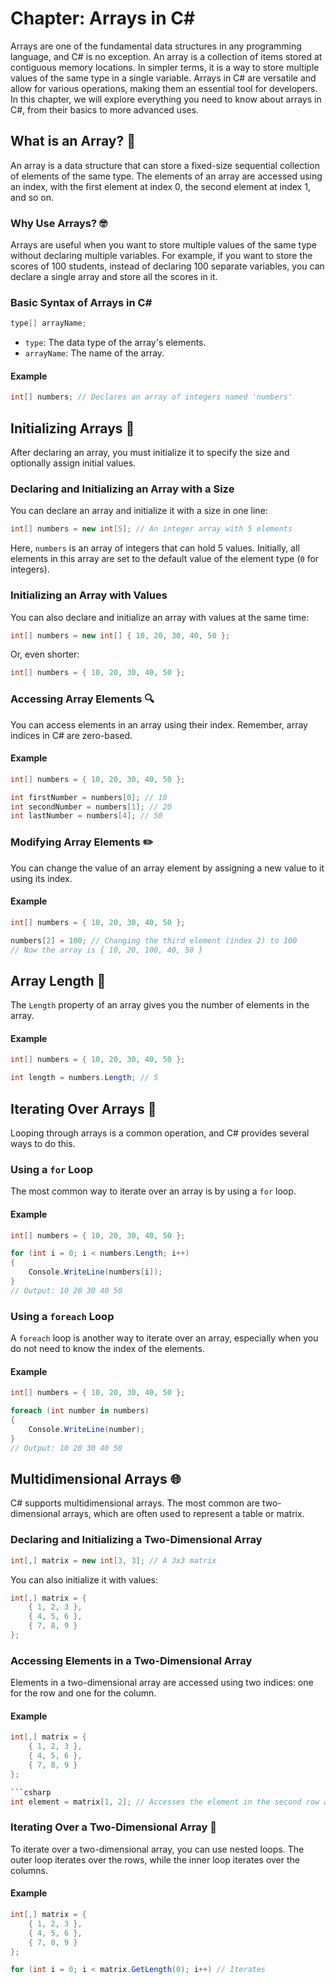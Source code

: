 # Chapter: Arrays in C#

Arrays are one of the fundamental data structures in any programming language, and C# is no exception. An array is a collection of items stored at contiguous memory locations. In simpler terms, it is a way to store multiple values of the same type in a single variable. Arrays in C# are versatile and allow for various operations, making them an essential tool for developers. In this chapter, we will explore everything you need to know about arrays in C#, from their basics to more advanced uses.

## What is an Array? 🤔

An array is a data structure that can store a fixed-size sequential collection of elements of the same type. The elements of an array are accessed using an index, with the first element at index 0, the second element at index 1, and so on.

### Why Use Arrays? 🤓

Arrays are useful when you want to store multiple values of the same type without declaring multiple variables. For example, if you want to store the scores of 100 students, instead of declaring 100 separate variables, you can declare a single array and store all the scores in it.

### Basic Syntax of Arrays in C#

```csharp
type[] arrayName;
```

- `type`: The data type of the array's elements.
- `arrayName`: The name of the array.

#### Example

```csharp
int[] numbers; // Declares an array of integers named 'numbers'
```

## Initializing Arrays 🏁

After declaring an array, you must initialize it to specify the size and optionally assign initial values.

### Declaring and Initializing an Array with a Size

You can declare an array and initialize it with a size in one line:

```csharp
int[] numbers = new int[5]; // An integer array with 5 elements
```

Here, `numbers` is an array of integers that can hold 5 values. Initially, all elements in this array are set to the default value of the element type (`0` for integers).

### Initializing an Array with Values

You can also declare and initialize an array with values at the same time:

```csharp
int[] numbers = new int[] { 10, 20, 30, 40, 50 };
```

Or, even shorter:

```csharp
int[] numbers = { 10, 20, 30, 40, 50 };
```

### Accessing Array Elements 🔍

You can access elements in an array using their index. Remember, array indices in C# are zero-based.

#### Example

```csharp
int[] numbers = { 10, 20, 30, 40, 50 };

int firstNumber = numbers[0]; // 10
int secondNumber = numbers[1]; // 20
int lastNumber = numbers[4]; // 50
```

### Modifying Array Elements ✏️

You can change the value of an array element by assigning a new value to it using its index.

#### Example

```csharp
int[] numbers = { 10, 20, 30, 40, 50 };

numbers[2] = 100; // Changing the third element (index 2) to 100
// Now the array is { 10, 20, 100, 40, 50 }
```

## Array Length 📏

The `Length` property of an array gives you the number of elements in the array.

#### Example

```csharp
int[] numbers = { 10, 20, 30, 40, 50 };

int length = numbers.Length; // 5
```

## Iterating Over Arrays 🔄

Looping through arrays is a common operation, and C# provides several ways to do this.

### Using a `for` Loop

The most common way to iterate over an array is by using a `for` loop.

#### Example

```csharp
int[] numbers = { 10, 20, 30, 40, 50 };

for (int i = 0; i < numbers.Length; i++)
{
    Console.WriteLine(numbers[i]);
}
// Output: 10 20 30 40 50
```

### Using a `foreach` Loop

A `foreach` loop is another way to iterate over an array, especially when you do not need to know the index of the elements.

#### Example

```csharp
int[] numbers = { 10, 20, 30, 40, 50 };

foreach (int number in numbers)
{
    Console.WriteLine(number);
}
// Output: 10 20 30 40 50
```

## Multidimensional Arrays 🌐

C# supports multidimensional arrays. The most common are two-dimensional arrays, which are often used to represent a table or matrix.

### Declaring and Initializing a Two-Dimensional Array

```csharp
int[,] matrix = new int[3, 3]; // A 3x3 matrix
```

You can also initialize it with values:

```csharp
int[,] matrix = { 
    { 1, 2, 3 }, 
    { 4, 5, 6 }, 
    { 7, 8, 9 } 
};
```

### Accessing Elements in a Two-Dimensional Array

Elements in a two-dimensional array are accessed using two indices: one for the row and one for the column.

#### Example

```csharp
int[,] matrix = { 
    { 1, 2, 3 }, 
    { 4, 5, 6 }, 
    { 7, 8, 9 } 
};

```csharp
int element = matrix[1, 2]; // Accesses the element in the second row and third column, which is 6
```

### Iterating Over a Two-Dimensional Array 🔄

To iterate over a two-dimensional array, you can use nested loops. The outer loop iterates over the rows, while the inner loop iterates over the columns.

#### Example

```csharp
int[,] matrix = { 
    { 1, 2, 3 }, 
    { 4, 5, 6 }, 
    { 7, 8, 9 } 
};

for (int i = 0; i < matrix.GetLength(0); i++) // Iterates
